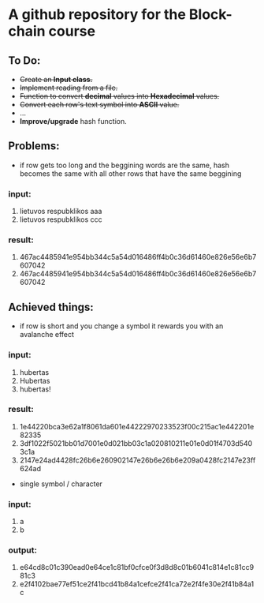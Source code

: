 # A github repository for the Block-chain course

## To Do:

- ~~Create an **Input class.**~~
- ~~Implement reading from a file.~~
- ~~Function to convert **decimal** values into **Hexadecimal** values.~~
- ~~Convert each row's text symbol into **ASCII** value.~~
- ...
- **Improve/upgrade** hash function.

## Problems:

- if row gets too long and the beggining words are the same, hash becomes the same with all other rows that have the same beggining<br>

### input:

1. lietuvos respubklikos aaa<br>
2. lietuvos respubklikos ccc<br>

### result:

1. 467ac4485941e954bb344c5a54d016486ff4b0c36d61460e826e56e6b7607042
2. 467ac4485941e954bb344c5a54d016486ff4b0c36d61460e826e56e6b7607042

## Achieved things:

- if row is short and you change a symbol it rewards you with an avalanche effect<br>

### input:

1. hubertas<br>
2. Hubertas<br>
3. hubertas!<br>

### result:

1. 1e44220bca3e62a1f8061da601e44222970233523f00c215ac1e442201e82335<br>
2. 3df1022f5021bb01d7001e0d021bb03c1a020810211e01e0d01f4703d5403c1a<br>
3. 2147e24ad4428fc26b6e260902147e26b6e26b6e209a0428fc2147e23ff624ad<br>

- single symbol / character

### input:

1. a
2. b

### output:

1. e64cd8c01c390ead0e64ce1c81bf0cfce0f3d8d8c01b6041c814e1c81cc981c3
2. e2f4102bae77ef51ce2f41bcd41b84a1cefce2f41ca72e2f4fe30e2f41b84a1c
